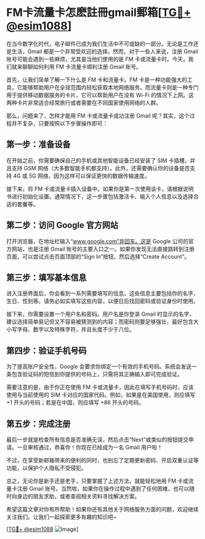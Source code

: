 # FM卡流量卡怎麽註冊gmail郵箱[[TG💪+ @esim1088](https://t.me/s/esim1088)]

在当今数字化时代，电子邮件已成为我们生活中不可或缺的一部分。无论是工作还是生活，Gmail 都是一个非常受欢迎的选择。然而，对于一些人来说，注册 Gmail 账号可能会遇到一些麻烦，尤其是当他们使用的是 FM 卡或流量卡时。今天，我们就来聊聊如何利用 FM 卡流量卡顺利注册 Gmail 账号。

首先，让我们简单了解一下什么是 FM 卡和流量卡。FM 卡是一种功能强大的工具，它能够帮助用户在全球范围内轻松获取本地网络服务。而流量卡则是一种专门用于提供移动数据服务的卡片，它可以帮助用户在没有 Wi-Fi 的情况下上网。这两种卡片非常适合经常旅行或者需要在不同国家使用网络的人群。

那么，问题来了，怎样才能用 FM 卡或流量卡成功注册 Gmail 呢？其实，这个过程并不复杂，只要按照以下步骤操作即可：

## 第一步：准备设备

在开始之前，你需要确保自己的手机或其他智能设备已经安装了 SIM 卡插槽，并且支持 GSM 网络（大多数智能手机都支持）。此外，还需要确认你的设备是否支持 4G 或 5G 网络，因为这样可以保证更快的数据传输速度。

接下来，将 FM 卡或流量卡插入设备中。如果你是第一次使用该卡，请根据说明书进行初始化设置。通常情况下，这一步骤包括激活卡、输入个人信息以及选择合适的套餐等。

## 第二步：访问 Google 官方网站

打开浏览器，在地址栏输入“www.google.com”并回车。这是 Google 公司的官方网站，也是注册 Gmail 账号的主要入口之一。如果你发现无法直接跳转到注册页面，可以尝试点击页面顶部的“Sign In”按钮，然后选择“Create Account”。

## 第三步：填写基本信息

进入注册界面后，你会看到一系列需要填写的信息。这些信息主要包括你的名字、生日、性别等。请务必如实填写这些内容，以便日后找回密码或验证身份时使用。

接下来，你需要设置一个用户名和密码。用户名是你登录 Gmail 时显示的名字，建议选择简单易记但又不容易被猜测到的内容；而密码则要足够强壮，最好包含大小写字母、数字以及特殊字符，并且长度不少于八位。

## 第四步：验证手机号码

为了提高账户安全性，Google 会要求你绑定一个有效的手机号码。系统会发送一条包含验证码的短信到你提供的号码上，只需将其正确输入即可完成验证。

需要注意的是，由于你正在使用 FM 卡或流量卡，因此在填写手机号码时，应该使用与当前使用的 SIM 卡对应的国家代码。例如，如果是在美国使用，则应填写 +1 开头的号码；若是在中国，则应填写 +86 开头的号码。

## 第五步：完成注册

最后一步就是检查所有信息是否准确无误，然后点击“Next”或类似的按钮提交申请。一旦审核通过，恭喜你！你现在已经成为一名 Gmail 用户啦！

不过，在享受新邮箱带来的便利的同时，也别忘了定期更新密码、开启双重认证等功能，以保护个人隐私不受侵犯。

总之，无论你是新手还是老手，只要掌握了上述方法，就能轻松地用 FM 卡或流量卡注册 Gmail 账号。当然啦，如果你在操作过程中遇到了任何困难，也可以随时向身边的朋友求助，或者查阅相关资料寻找解决方案。

希望这篇文章对你有所帮助！如果你还有其他关于网络服务方面的问题，欢迎继续关注我们。让我们一起探索更多有趣的知识吧~

[[TG💪+ @esim1088](https://t.me/s/esim1088) ![Image](https://i.postimg.cc/4NQfJmqS/Snipaste-2025-05-13-00-14-12.png)]